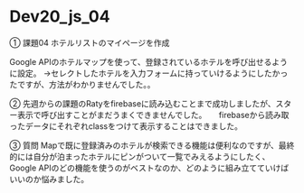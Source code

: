 # Dev20_js_04
① 課題04 ホテルリストのマイページを作成

Google APIのホテルマップを使って、登録されているホテルを呼び出せるように設定。
→セレクトしたホテルを入力フォームに持っていけるようにしたかったですが、方法がわかりませんでした。。

② 先週からの課題のRatyをfirebaseに読み込むことまで成功しましたが、スター表示で呼び出すことがまだうまくできませんでした。
　 firebaseから読み取ったデータにそれぞれclassをつけて表示することはできました。
  
③ 質問
Mapで既に登録済みのホテルが検索できる機能は便利なのですが、最終的には自分が泊まったホテルにピンがついて一覧でみえるようにしたく、Google APIのどの機能を使うのがベストなのか、どのように組み立てていけばいいのか悩みました。
